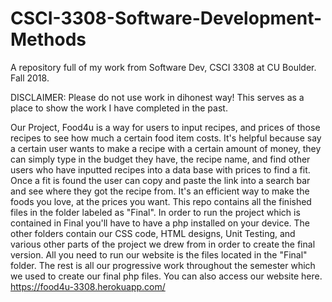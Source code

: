 # CSCI-3308-Software-Development-Methods

A repository full of my work from Software Dev, CSCI 3308 at CU Boulder. Fall 2018.

DISCLAIMER: Please do not use work in dihonest way! This serves as a place to show the work I have completed in the past.

Our Project, Food4u is a way for users to input recipes, and prices of those recipes to see how much a certain food item costs. It's helpful because say a certain user wants to make a recipe with a certain amount of money, they can simply type in the budget they have, the recipe name, and find other users who have inputted recipes into a data base with prices to find a fit. Once a fit is found the user can copy and paste the link into a search bar and see where they got the recipe from. It's an efficient way to make the foods you love, at the prices you want. This repo contains all the finished files in the folder labeled as "Final". In order to run the project which is contained in Final you'll have to have a php installed on your device. The other folders contain our CSS code, HTML designs, Unit Testing, and various other parts of the project we drew from in order to create the final version. All you need to run our website is the files located in the "Final" folder. The rest is all our progressive work throughout the semester which we used to create our final php files.
You can also access our website here.
https://food4u-3308.herokuapp.com/
